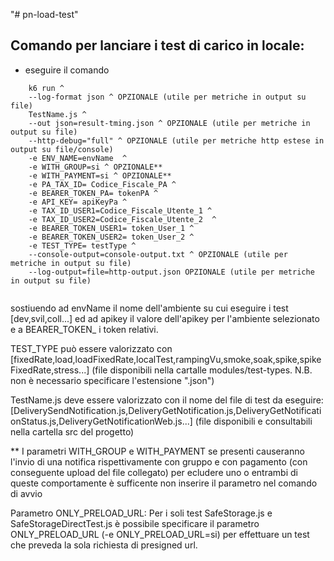 "# pn-load-test" 

## Comando per lanciare i test di carico in locale:
- eseguire il comando
```
    k6 run ^
    --log-format json ^ OPZIONALE (utile per metriche in output su file)
    TestName.js ^
    --out json=result-tming.json ^ OPZIONALE (utile per metriche in output su file)
    --http-debug="full" ^ OPZIONALE (utile per metriche http estese in output su file/console)
    -e ENV_NAME=envName  ^
    -e WITH_GROUP=si ^ OPZIONALE**
    -e WITH_PAYMENT=si ^ OPZIONALE**
    -e PA_TAX_ID= Codice_Fiscale_PA ^
    -e BEARER_TOKEN_PA= tokenPA ^
    -e API_KEY= apiKeyPa ^
    -e TAX_ID_USER1=Codice_Fiscale_Utente_1 ^
    -e TAX_ID_USER2=Codice_Fiscale_Utente_2  ^
    -e BEARER_TOKEN_USER1= token_User_1 ^
    -e BEARER_TOKEN_USER2= token_User_2 ^
    -e TEST_TYPE= testType ^
    --console-output=console-output.txt ^ OPZIONALE (utile per metriche in output su file)
    --log-output=file=http-output.json OPZIONALE (utile per metriche in output su file)


```
sostiuendo ad envName il nome dell'ambiente su cui eseguire i test [dev,svil,coll...] ed ad apikey il valore dell'apikey per l'ambiente selezionato e a BEARER_TOKEN_ i token relativi.

TEST_TYPE può essere valorizzato con [fixedRate,load,loadFixedRate,localTest,rampingVu,smoke,soak,spike,spikeFixedRate,stress...]
(file disponibili nella cartalle modules/test-types. N.B. non è necessario specificare l'estensione ".json")

TestName.js deve essere valorizzato con il nome del file di test da eseguire:
[DeliverySendNotification.js,DeliveryGetNotification.js,DeliveryGetNotificationStatus.js,DeliveryGetNotificationWeb.js...]
(file disponibili e consultabili nella cartella src del progetto)


** I parametri WITH_GROUP e WITH_PAYMENT se presenti causeranno l'invio di una notifica rispettivamente con gruppo e con pagamento (con conseguente upload del file collegato) per ecludere uno o entrambi di queste comportamente è sufficente non inserire il parametro nel comando di avvio

Parametro ONLY_PRELOAD_URL: 
Per i soli test SafeStorage.js e SafeStorageDirectTest.js è possibile specificare il parametro ONLY_PRELOAD_URL (-e ONLY_PRELOAD_URL=si) per effettuare un test che preveda la sola richiesta di presigned url.
